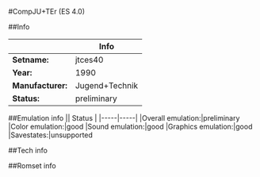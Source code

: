 #CompJU+TEr (ES 4.0)

##Info

||Info|
|-----|-----|
|**Setname:**|jtces40
|**Year:**|1990
|**Manufacturer:**|Jugend+Technik
|**Status:**|preliminary

##Emulation info
|| Status |
|-----|-----|
|Overall emulation:|preliminary
|Color emulation:|good
|Sound emulation:|good
|Graphics emulation:|good
|Savestates:|unsupported

##Tech info

##Romset info

<!--- START OF EDITED COMMENT DO NOT TOUCH TEXT ABOVE-->
